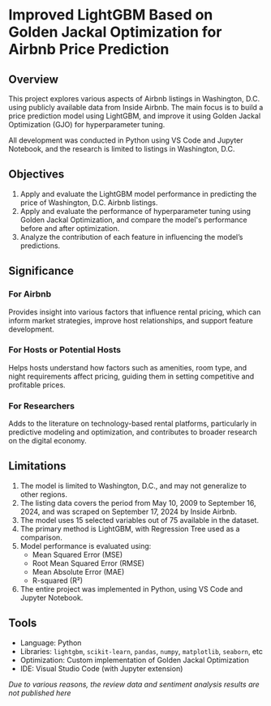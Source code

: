 # Improved LightGBM Based on Golden Jackal Optimization for Airbnb Price Prediction

## Overview  
This project explores various aspects of Airbnb listings in Washington, D.C. using publicly available data from Inside Airbnb. The main focus is to build a price prediction model using LightGBM, and improve it using Golden Jackal Optimization (GJO) for hyperparameter tuning.

All development was conducted in Python using VS Code and Jupyter Notebook, and the research is limited to listings in Washington, D.C.


## Objectives  
1. Apply and evaluate the LightGBM model performance in predicting the price of Washington, D.C. Airbnb listings.  
2. Apply and evaluate the performance of hyperparameter tuning using Golden Jackal Optimization, and compare the model's performance before and after optimization.  
3. Analyze the contribution of each feature in influencing the model’s predictions.


## Significance  
### For Airbnb  
Provides insight into various factors that influence rental pricing, which can inform market strategies, improve host relationships, and support feature development.

### For Hosts or Potential Hosts  
Helps hosts understand how factors such as amenities, room type, and night requirements affect pricing, guiding them in setting competitive and profitable prices.

### For Researchers  
Adds to the literature on technology-based rental platforms, particularly in predictive modeling and optimization, and contributes to broader research on the digital economy.


## Limitations  
1. The model is limited to Washington, D.C., and may not generalize to other regions.  
2. The listing data covers the period from May 10, 2009 to September 16, 2024, and was scraped on September 17, 2024 by Inside Airbnb.  
3. The model uses 15 selected variables out of 75 available in the dataset.  
4. The primary method is LightGBM, with Regression Tree used as a comparison.  
5. Model performance is evaluated using:  
   - Mean Squared Error (MSE)  
   - Root Mean Squared Error (RMSE)  
   - Mean Absolute Error (MAE)  
   - R-squared (R²)  
6. The entire project was implemented in Python, using VS Code and Jupyter Notebook.


## Tools  
- Language: Python  
- Libraries: `lightgbm`, `scikit-learn`, `pandas`, `numpy`, `matplotlib`, `seaborn`, etc 
- Optimization: Custom implementation of Golden Jackal Optimization  
- IDE: Visual Studio Code (with Jupyter extension)


*Due to various reasons, the review data and sentiment analysis results are not published here*

